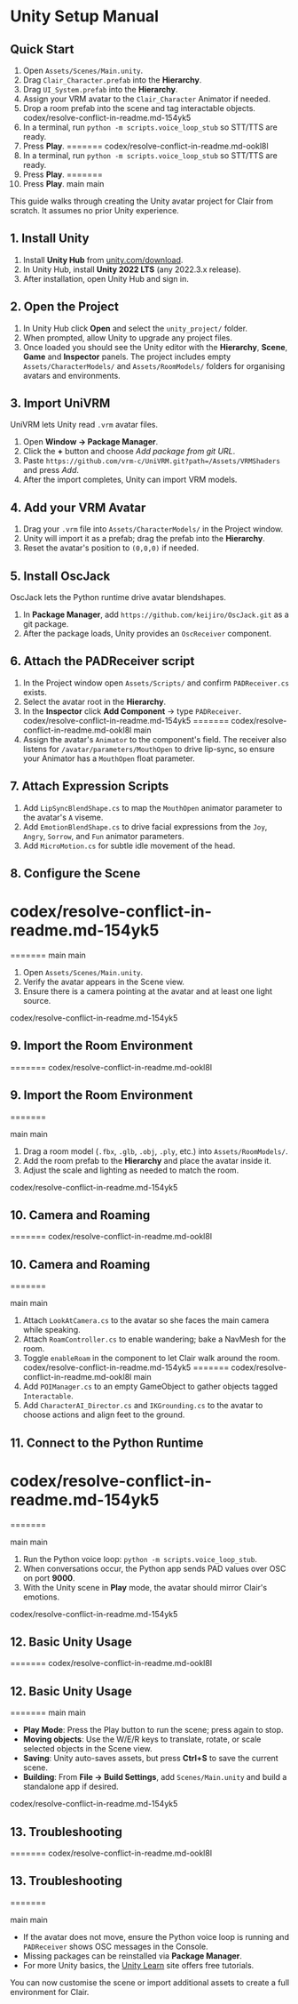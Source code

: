 # Unity Setup Manual

## Quick Start

1. Open `Assets/Scenes/Main.unity`.
2. Drag `Clair_Character.prefab` into the **Hierarchy**.
3. Drag `UI_System.prefab` into the **Hierarchy**.
4. Assign your VRM avatar to the `Clair_Character` Animator if needed.
5. Drop a room prefab into the scene and tag interactable objects.
 codex/resolve-conflict-in-readme.md-154yk5
6. In a terminal, run `python -m scripts.voice_loop_stub` so STT/TTS are
   ready.
7. Press **Play**.
=======
 codex/resolve-conflict-in-readme.md-ookl8l
6. In a terminal, run `python -m scripts.voice_loop_stub` so STT/TTS are
   ready.
7. Press **Play**.
=======
6. Press **Play**.
 main
main

This guide walks through creating the Unity avatar project for Clair from scratch.
It assumes no prior Unity experience.

## 1. Install Unity

1. Install **Unity Hub** from
   [unity.com/download](https://unity.com/download).
2. In Unity Hub, install **Unity 2022 LTS** (any 2022.3.x release).
3. After installation, open Unity Hub and sign in.

## 2. Open the Project

1. In Unity Hub click **Open** and select the `unity_project/` folder.
2. When prompted, allow Unity to upgrade any project files.
3. Once loaded you should see the Unity editor with the **Hierarchy**,
   **Scene**, **Game** and **Inspector** panels. The project includes
   empty `Assets/CharacterModels/` and `Assets/RoomModels/` folders for
   organising avatars and environments.

## 3. Import UniVRM

UniVRM lets Unity read `.vrm` avatar files.

1. Open **Window -> Package Manager**.
2. Click the **+** button and choose *Add package from git URL*.
3. Paste `https://github.com/vrm-c/UniVRM.git?path=/Assets/VRMShaders`
   and press *Add*.
4. After the import completes, Unity can import VRM models.

## 4. Add your VRM Avatar

1. Drag your `.vrm` file into `Assets/CharacterModels/` in the Project window.
2. Unity will import it as a prefab; drag the prefab into the **Hierarchy**.
3. Reset the avatar's position to `(0,0,0)` if needed.

## 5. Install OscJack

OscJack lets the Python runtime drive avatar blendshapes.

1. In **Package Manager**, add `https://github.com/keijiro/OscJack.git`
   as a git package.
2. After the package loads, Unity provides an `OscReceiver` component.

## 6. Attach the PADReceiver script

1. In the Project window open `Assets/Scripts/` and confirm
   `PADReceiver.cs` exists.
2. Select the avatar root in the **Hierarchy**.
3. In the **Inspector** click **Add Component** -> type `PADReceiver`.
 codex/resolve-conflict-in-readme.md-154yk5
=======
 codex/resolve-conflict-in-readme.md-ookl8l
 main
4. Assign the avatar's `Animator` to the component's field. The receiver
   also listens for `/avatar/parameters/MouthOpen` to drive lip-sync, so
   ensure your Animator has a `MouthOpen` float parameter.

## 7. Attach Expression Scripts

1. Add `LipSyncBlendShape.cs` to map the `MouthOpen` animator parameter to
   the avatar's `A` viseme.
2. Add `EmotionBlendShape.cs` to drive facial expressions from the `Joy`,
   `Angry`, `Sorrow`, and `Fun` animator parameters.
3. Add `MicroMotion.cs` for subtle idle movement of the head.

## 8. Configure the Scene
 codex/resolve-conflict-in-readme.md-154yk5
=======
=======
 main
 main

1. Open `Assets/Scenes/Main.unity`.
2. Verify the avatar appears in the Scene view.
3. Ensure there is a camera pointing at the avatar and at least one
   light source.

 codex/resolve-conflict-in-readme.md-154yk5
## 9. Import the Room Environment
=======
 codex/resolve-conflict-in-readme.md-ookl8l
## 9. Import the Room Environment
=======

 main
 main

1. Drag a room model (`.fbx`, `.glb`, `.obj`, `.ply`, etc.) into
   `Assets/RoomModels/`.
2. Add the room prefab to the **Hierarchy** and place the avatar inside it.
3. Adjust the scale and lighting as needed to match the room.

 codex/resolve-conflict-in-readme.md-154yk5
## 10. Camera and Roaming
=======
 codex/resolve-conflict-in-readme.md-ookl8l
## 10. Camera and Roaming
=======

 main
 main

1. Attach `LookAtCamera.cs` to the avatar so she faces the main camera while speaking.
2. Attach `RoamController.cs` to enable wandering; bake a NavMesh for the room.
3. Toggle `enableRoam` in the component to let Clair walk around the room.
codex/resolve-conflict-in-readme.md-154yk5
=======
 codex/resolve-conflict-in-readme.md-ookl8l
 main
4. Add `POIManager.cs` to an empty GameObject to gather objects tagged `Interactable`.
5. Add `CharacterAI_Director.cs` and `IKGrounding.cs` to the avatar to choose
   actions and align feet to the ground.

## 11. Connect to the Python Runtime
 codex/resolve-conflict-in-readme.md-154yk5
=======
=======

 main
 main

1. Run the Python voice loop: `python -m scripts.voice_loop_stub`.
2. When conversations occur, the Python app sends PAD values over OSC on
   port **9000**.
3. With the Unity scene in **Play** mode, the avatar should mirror
   Clair's emotions.

 codex/resolve-conflict-in-readme.md-154yk5
## 12. Basic Unity Usage
=======
 codex/resolve-conflict-in-readme.md-ookl8l
## 12. Basic Unity Usage
=======
 main
 main

- **Play Mode**: Press the Play button to run the scene; press again to
  stop.
- **Moving objects**: Use the W/E/R keys to translate, rotate, or scale
  selected objects in the Scene view.
- **Saving**: Unity auto-saves assets, but press **Ctrl+S** to save the
  current scene.
- **Building**: From **File -> Build Settings**, add `Scenes/Main.unity`
  and build a standalone app if desired.

 codex/resolve-conflict-in-readme.md-154yk5
## 13. Troubleshooting
=======
 codex/resolve-conflict-in-readme.md-ookl8l
## 13. Troubleshooting
=======

 main
 main

- If the avatar does not move, ensure the Python voice loop is running
  and `PADReceiver` shows OSC messages in the Console.
- Missing packages can be reinstalled via **Package Manager**.
- For more Unity basics, the
  [Unity Learn](https://learn.unity.com/) site offers free tutorials.

You can now customise the scene or import additional assets to create a
full environment for Clair.
